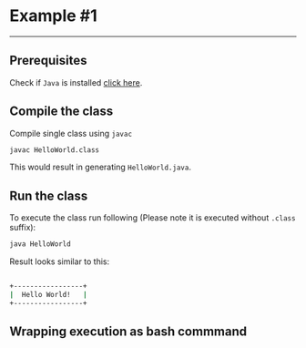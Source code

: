 # Example #1
---

## Prerequisites

Check if `Java` is installed [click here](../JAVA.md).

## Compile the class

Compile single class using `javac` 

```bash
javac HelloWorld.class
```
This would result in generating `HelloWorld.java`.

## Run the class

To execute the class run following (Please note it is executed without `.class` suffix):

```bash
java HelloWorld
```
Result looks similar to this:

```bash

+-----------------+
|  Hello World!   |
+-----------------+

```

## Wrapping execution as bash commmand

